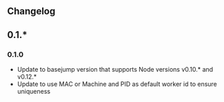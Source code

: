 ## Changelog

## 0.1.*

### 0.1.0

 * Update to basejump version that supports Node versions v0.10.* and v0.12.*
 * Update to use MAC or Machine and PID as default worker id to ensure uniqueness
